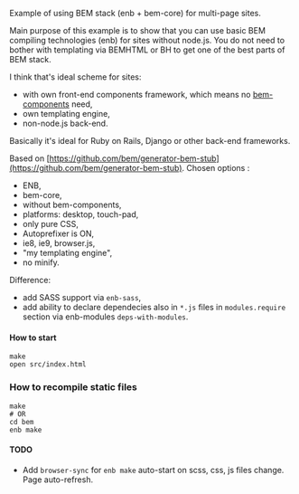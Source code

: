 Example of using BEM stack (enb + bem-core) for multi-page sites.

Main purpose of this example is to show that you can use basic BEM compiling technologies (enb) for sites without node.js. You do not need to bother with templating via BEMHTML or BH to get one of the best parts of BEM stack.

I think that's ideal scheme for sites:
 * with own front-end components framework, which means no [bem-components](https://github.com/bem/bem-components) need,
 * own templating engine,
 * non-node.js back-end.

Basically it's ideal for Ruby on Rails, Django or other back-end frameworks.

Based on [https://github.com/bem/generator-bem-stub](https://github.com/bem/generator-bem-stub). Chosen options :
 * ENB,
 * bem-core,
 * without bem-components,
 * platforms: desktop, touch-pad,
 * only pure CSS,
 * Autoprefixer is ON,
 * ie8, ie9, browser.js,
 * "my templating engine",
 * no minify.

Difference:
  * add SASS support via `enb-sass`,
  * add ability to declare dependecies also in `*.js` files in `modules.require` section via enb-modules `deps-with-modules`.


#### How to start
```
make
open src/index.html
```

### How to recompile static files
```
make
# OR
cd bem
enb make
```


#### TODO

 * Add `browser-sync` for `enb make` auto-start on scss, css, js files change. Page auto-refresh.
